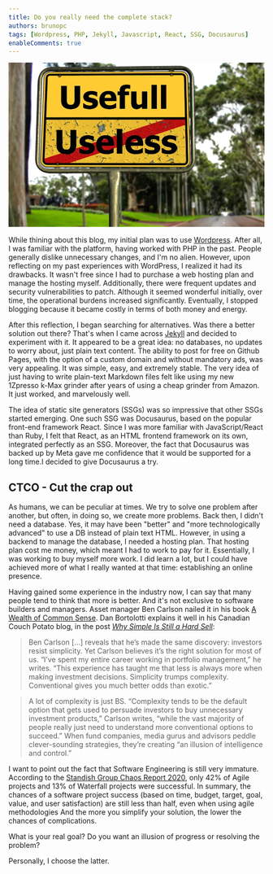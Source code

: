 ```yaml
---
title: Do you really need the complete stack?
authors: brunopc
tags: [Wordpress, PHP, Jekyll, Javascript, React, SSG, Docusaurus]
enableComments: true
---
```


![Useful or useless?](./useful-or-useless.webp)

While thining about this blog, my initial plan was to use [Wordpress](https://wordpress.com/). After all, I was familiar with the platform, having worked with PHP in the past. People generally dislike unnecessary changes, and I'm no alien. However, upon reflecting on my past experiences with WordPress, I realized it had its drawbacks. It wasn't free since I had to purchase a web hosting plan and manage the hosting myself. Additionally, there were frequent updates and security vulnerabilities to patch. Although it seemed wonderful initially, over time, the operational burdens increased significantly. Eventually, I stopped blogging because it became costly in terms of both money and energy.

After this reflection, I began searching for alternatives. Was there a better solution out there? That's when I came across [Jekyll](https://jekyllrb.com/) and decided to experiment with it. It appeared to be a great idea: no databases, no updates to worry about, just plain text content. The ability to post for free on Github Pages, with the option of a custom domain and without mandatory ads, was very appealing. It was simple, easy, and extremely stable. The very idea of just having to write plain-text Markdown files felt like using my new 1Zpresso k-Max grinder after years of using a cheap grinder from Amazon. It just worked, and marvelously well.

The idea of static site generators (SSGs) was so impressive that other SSGs started emerging. One such SSG was Docusaurus, based on the popular front-end framework React. Since I was more familiar with JavaScript/React than Ruby, I felt that React, as an HTML frontend framework on its own, integrated perfectly as an SSG. Moreover, the fact that Docusaurus was backed up by Meta gave me confidence that it would be supported for a long time.I decided to give Docusaurus a try. 

## CTCO - Cut the crap out

As humans, we can be peculiar at times. We try to solve one problem after another, but often, in doing so, we create more problems. Back then, I didn't need a database. Yes, it may have been "better" and "more technologically advanced" to use a DB instead of plain text HTML. However, in using a backend to manage the database, I needed a hosting plan. That hosting plan cost me money, which meant I had to work to pay for it. Essentially, I was working to buy myself more work. I did learn a lot, but I could have achieved more of what I really wanted at that time: establishing an online presence.

Having gained some experience in the industry now, I can say that many people tend to think that more is better. And it's not exclusive to software builders and managers. Asset manager Ben Carlson nailed it in his book [A Wealth of Common Sense](http://www.amazon.ca/gp/product/1119024927/ref=as_li_ss_tl?ie=UTF8&camp=15121&creative=390961&creativeASIN=1119024927&linkCode=as2&tag=canacoucpota-20). Dan Bortolotti explains it well in his Canadian Couch Potato blog, in the post [*Why Simple Is Still a Hard Sell*](https://canadiancouchpotato.com/2016/01/25/why-simple-is-still-a-hard-sell/):

> Ben Carlson […] reveals that he’s made the same discovery: investors resist simplicity. Yet Carlson believes it’s the right solution for most of us. “I’ve spent my entire career working in portfolio management,” he writes. “This experience has taught me that less is always more when making investment decisions. Simplicity trumps complexity. Conventional gives you much better odds than exotic.”

> A lot of complexity is just BS. “Complexity tends to be the default option that gets used to persuade investors to buy unnecessary investment products,” Carlson writes, “while the vast majority of people really just need to understand more conventional options to succeed.” When fund companies, media gurus and advisors peddle clever-sounding strategies, they’re creating “an illusion of intelligence and control.”

I want to point out the fact that Software Engineering is still very immature. According to the [Standish Group Chaos Report 2020](https://vitalitychicago.com/blog/agile-projects-are-more-successful-traditional-projects/), only 42% of Agile projects and 13% of Waterfall projects were successful. In summary, the chances of a software project success (based on time, budget, target, goal, value, and user satisfaction) are still less than half, even when using agile methodologies And the more you simplify your solution, the lower the chances of complications.

What is your real goal? Do you want an illusion of progress or resolving the problem?

Personally, I choose the latter.